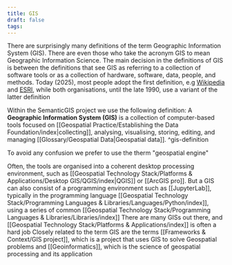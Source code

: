 ```yaml
---
title: GIS
draft: false
tags:
---
```

There are surprisingly many definitions of the term Geographic Information System (GIS). There are even those who take the acronym GIS to mean Geographic Information Science. 
The main decision in the definitions of GIS is between the definitions that see GIS as referring to a collection of software tools or as a collection of hardware, software, data, people, and methods.  Today (2025), most people adopt the first definition, e.g [Wikipedia](https://en.wikipedia.org/wiki/Geographic_information_system) and  [ESRI](https://www.esri.com/en-us/what-is-gis/overview), while both organisations, until the late 1990, use a variant of the latter definition

Within the SemanticGIS project we use the following definition:
A **Geographic Information System (GIS)** is a collection of computer-based tools focused on [[Geospatial Practice/Establishing the Data Foundation/index|collecting]], analysing, visualising, storing, editing, and managing [[Glossary/Geospatial Data|Geospatial data]]. ^gis-definition

To avoid any confusion we prefer to use the therm "geospatial engine" 

Often, the tools are organised into a coherent desktop processing environment, such as [[Geospatial Technology Stack/Platforms & Applications/Desktop GIS/QGIS/index|QGIS]] or [[ArcGIS pro]]. But a GIS can also consist of a programming environment such as [[JupyterLab]], typically in the programming language [[Geospatial Technology Stack/Programming Languages & Libraries/Languages/Python/index]], using a series of common [[Geospatial Technology Stack/Programming Languages & Libraries/Libraries/index]]
There are many GISs out there, and [[Geospatial Technology Stack/Platforms & Applications/index]] is often a hard job
Closely related to the term GIS are the terms [[Frameworks & Context/GIS project]], which is a project that uses GIS to solve Geospatial problems and [[Geoinformatics]], which is the science of geospatial processing and its application